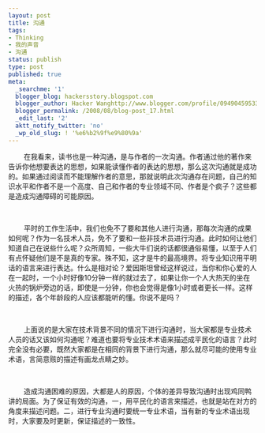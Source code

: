 ```yaml
---
layout: post
title: 沟通
tags:
- Thinking
- 我的声音
- 沟通
status: publish
type: post
published: true
meta:
  _searchme: '1'
  blogger_blog: hackersstory.blogspot.com
  blogger_author: Hacker Wanghttp://www.blogger.com/profile/09490459533264275905noreply@blogger.com
  blogger_permalink: /2008/08/blog-post_17.html
  _edit_last: '2'
  aktt_notify_twitter: 'no'
  _wp_old_slug: ! '%e6%b2%9f%e9%80%9a'
---
```

<p>&nbsp;&nbsp;&nbsp;&nbsp;&nbsp;&nbsp;&nbsp;&nbsp;在我看来，读书也是一种沟通，是与作者的一次沟通。作者通过他的著作来告诉你他想要表达的思想，如果能读懂作者的表达的思想，那么这次沟通就是成功的。如果通过阅读而不能理解作者的意思，那就说明此次沟通存在问题，自己的知识水平和作者不是一个高度、自己和作者的专业领域不同、作者是个疯子？这些都是造成沟通障碍的可能原因。</p><br /><p>&nbsp;&nbsp;&nbsp;&nbsp;&nbsp;&nbsp;&nbsp;&nbsp;平时的工作生活中，我们也免不了要和其他人进行沟通，那每次沟通的成果如何呢？作为一名技术人员，免不了要和一些非技术员进行沟通。此时如何让他们知道自己在说些什么呢？众所周知，一些大牛们说的话都很通俗易懂，以至于人们有点怀疑他们是不是真的专家。殊不知，这才是牛的最高境界。将专业知识用平明话的语言来进行表达。什么是相对论？爱因斯坦曾经这样说过，当你和你心爱的人在一起时，一个小时好像10分钟一样的就过去了，如果让你一个人大热天的坐在火热的锅炉旁边的话，即使是一分钟，你也会觉得是像1小时或者更长一样。这样的描述，各个年龄段的人应该都能听的懂。你说不是吗？</p><br /><p>&nbsp;&nbsp;&nbsp;&nbsp;&nbsp;&nbsp;&nbsp;&nbsp;上面说的是大家在技术背景不同的情况下进行沟通时，当大家都是专业技术人员的话又该如何沟通呢？难道也要将专业技术术语来描述成平民化的语言？此时完全没有必要，既然大家都是在相同的背景下进行沟通，那么就尽可能的使用专业术语，言简意赅的描述有画龙点睛之妙。</p><br /><p>&nbsp;&nbsp;&nbsp;&nbsp;&nbsp;&nbsp;&nbsp;&nbsp;造成沟通困难的原因，大都是人的原因，个体的差异导致沟通时出现鸡同鸭讲的局面。为了保证有效的沟通，一，用平民化的语言来描述，也就是站在对方的角度来描述问题。二，进行专业沟通时要统一专业术语，当有新的专业术语出现时，大家要及时更新，保证描述的一致性。</p>
